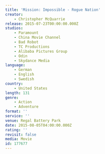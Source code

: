 ```yaml
---
title: 'Mission: Impossible - Rogue Nation'
creator:
    - Christopher McQuarrie
release: 2015-07-23T00:00:00.000Z
studios:
    - Paramount
    - China Movie Channel
    - Bad Robot
    - TC Productions
    - Alibaba Pictures Group
    - Odin
    - Skydance Media
language:
    - German
    - English
    - Swedish
country:
    - United States
length: 131
genre:
    - Action
    - Adventure
format: ''
service: ''
venue: Regal Battery Park
date: 2015-08-05T04:00:00.000Z
rating: ''
revisit: false
media: Movie
id: 177677
---
```



